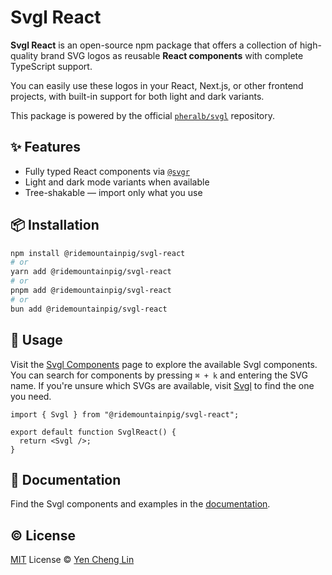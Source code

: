 # Svgl React

**Svgl React** is an open-source npm package that offers a collection of high-quality brand SVG logos as reusable **React components** with complete TypeScript support.

You can easily use these logos in your React, Next.js, or other frontend projects, with built-in support for both light and dark variants.

This package is powered by the official [`pheralb/svgl`](https://github.com/pheralb/svgl) repository.

## ✨ Features

- Fully typed React components via [`@svgr`](https://react-svgr.com/)
- Light and dark mode variants when available
- Tree-shakable — import only what you use

## 📦 Installation

```bash
npm install @ridemountainpig/svgl-react
# or
yarn add @ridemountainpig/svgl-react
# or
pnpm add @ridemountainpig/svgl-react
# or
bun add @ridemountainpig/svgl-react
```

## 🚀 Usage

Visit the [Svgl Components](https://svgl-react.vercel.app/docs/components) page to explore the available Svgl components. You can search for components by pressing `⌘ + k` and entering the SVG name. If you're unsure which SVGs are available, visit [Svgl](https://svgl.app/) to find the one you need.

```tsx
import { Svgl } from "@ridemountainpig/svgl-react";

export default function SvglReact() {
  return <Svgl />;
}
```

## 📄 Documentation

Find the Svgl components and examples in the [documentation](https://svgl-react.vercel.app/docs).

## ©️ License

[MIT](https://github.com/ridemountainpig/svgl-react/blob/main/LICENSE) License © [Yen Cheng Lin](https://github.com/ridemountainpig/)
